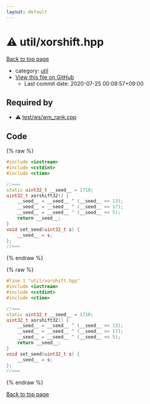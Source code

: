 ```yaml
---
layout: default
---
```


<!-- mathjax config similar to math.stackexchange -->
<script type="text/javascript" async
  src="https://cdnjs.cloudflare.com/ajax/libs/mathjax/2.7.5/MathJax.js?config=TeX-MML-AM_CHTML">
</script>
<script type="text/x-mathjax-config">
  MathJax.Hub.Config({
    TeX: { equationNumbers: { autoNumber: "AMS" }},
    tex2jax: {
      inlineMath: [ ['$','$'] ],
      processEscapes: true
    },
    "HTML-CSS": { matchFontHeight: false },
    displayAlign: "left",
    displayIndent: "2em"
  });
</script>

<script type="text/javascript" src="https://cdnjs.cloudflare.com/ajax/libs/jquery/3.4.1/jquery.min.js"></script>
<script src="https://cdn.jsdelivr.net/npm/jquery-balloon-js@1.1.2/jquery.balloon.min.js" integrity="sha256-ZEYs9VrgAeNuPvs15E39OsyOJaIkXEEt10fzxJ20+2I=" crossorigin="anonymous"></script>
<script type="text/javascript" src="../../assets/js/copy-button.js"></script>
<link rel="stylesheet" href="../../assets/css/copy-button.css" />


# :warning: util/xorshift.hpp

<a href="../../index.html">Back to top page</a>

* category: <a href="../../index.html#05c7e24700502a079cdd88012b5a76d3">util</a>
* <a href="{{ site.github.repository_url }}/blob/master/util/xorshift.hpp">View this file on GitHub</a>
    - Last commit date: 2020-07-25 00:09:57+09:00




## Required by

* :warning: <a href="../test/ws/wm_rank.cpp.html">test/ws/wm_rank.cpp</a>


## Code

<a id="unbundled"></a>
{% raw %}
```cpp
#include <iostream>
#include <cstdint>
#include <ctime>

//===
static uint32_t __seed__ = 1710;
uint32_t xorshift32() {
    __seed__ = __seed__ ^ (__seed__ << 13);
    __seed__ = __seed__ ^ (__seed__ >> 17);
    __seed__ = __seed__ ^ (__seed__ << 5);
    return __seed__;
}
void set_seed(uint32_t s) {
    __seed__ = s;
};
//===
```
{% endraw %}

<a id="bundled"></a>
{% raw %}
```cpp
#line 1 "util/xorshift.hpp"
#include <iostream>
#include <cstdint>
#include <ctime>

//===
static uint32_t __seed__ = 1710;
uint32_t xorshift32() {
    __seed__ = __seed__ ^ (__seed__ << 13);
    __seed__ = __seed__ ^ (__seed__ >> 17);
    __seed__ = __seed__ ^ (__seed__ << 5);
    return __seed__;
}
void set_seed(uint32_t s) {
    __seed__ = s;
};
//===

```
{% endraw %}

<a href="../../index.html">Back to top page</a>

